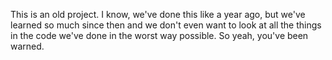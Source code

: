 This is an old project. I know, we've done this like a year ago, but we've learned so much since then and we don't even want to look at all the things in the code we've done in the worst way possible. So yeah, you've been warned.

